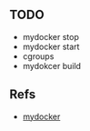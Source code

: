## TODO

* mydocker stop
* mydocker start
* cgroups
* mydokcer build

## Refs

* [mydocker](https://github.com/xianlubird/mydocker/tree/code-5.8)

